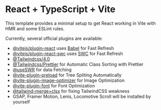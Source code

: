 # React + TypeScript + Vite

This template provides a minimal setup to get React working in Vite with HMR and some ESLint rules.

Currently, several official plugins are available:

- [@vitejs/plugin-react](https://github.com/vitejs/vite-plugin-react/blob/main/packages/plugin-react/README.md) uses [Babel](https://babeljs.io/) for Fast Refresh
- [@vitejs/plugin-react-swc](https://github.com/vitejs/vite-plugin-react-swc) uses [SWC](https://swc.rs/) for Fast Refresh
- [@Tailwindcss/4.0](https://tailwindcss.com/)
- [@Tailwindcss/Prettier](https://tailwindcss.com/](https://tailwindcss.com/blog/automatic-class-sorting-with-prettier)) for Automatic Class Sorting with Prettier
- [@useSWR](https://x.com/shuding_/status/1794461568505352693) for data Fetching
- [@vite-plugin-preload](https://www.npmjs.com/package/vite-plugin-preload/v/0.4.2) for Tree Spliting Automatically
- [@vite-plugin-image-optimizer](https://www.npmjs.com/package/vite-plugin-image-optimizer) for Image Optimization
- [@vite-plugin-font](https://www.npmjs.com/package/vite-plugin-font) for Font Optimization
- [@tailwind-merge+clsx](https://www.youtube.com/watch?v=re2JFITR7TI) for fixing TailwindCSS weakness
- GSAP, Framer Motion, Lenis, Locomotive Scroll will be installed by yourself
